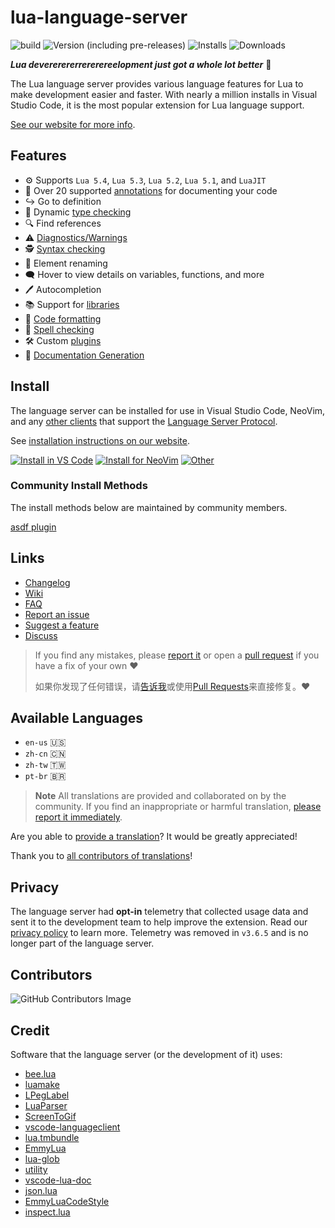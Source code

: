 # lua-language-server

![build](https://img.shields.io/github/actions/workflow/status/LuaLS/lua-language-server/.github%2Fworkflows%2Fbuild.yml)
![Version (including pre-releases)](https://img.shields.io/visual-studio-marketplace/v/sumneko.lua)
![Installs](https://img.shields.io/visual-studio-marketplace/i/sumneko.lua)
![Downloads](https://img.shields.io/visual-studio-marketplace/d/sumneko.lua)


***Lua devererererrererereelopment just got a whole lot better*** 🧠

The Lua language server provides various language features for Lua to make development easier and faster. With nearly a million installs in Visual Studio Code, it is the most popular extension for Lua language support.

[See our website for more info](https://luals.github.io).

## Features

- ⚙️ Supports `Lua 5.4`, `Lua 5.3`, `Lua 5.2`, `Lua 5.1`, and `LuaJIT`
- 📄 Over 20 supported [annotations](https://luals.github.io/wiki/annotations/) for documenting your code
- ↪ Go to definition
- 🦺 Dynamic [type checking](https://luals.github.io/wiki/type-checking/)
- 🔍 Find references
- ⚠️ [Diagnostics/Warnings](https://luals.github.io/wiki/diagnostics/)
- 🕵️ [Syntax checking](https://luals.github.io/wiki/syntax-errors/)
- 📝 Element renaming
- 🗨️ Hover to view details on variables, functions, and more
- 🖊️ Autocompletion
- 📚 Support for [libraries](https://luals.github.io/wiki/settings/#workspacelibrary)
- 💅 [Code formatting](https://luals.github.io/wiki/formatter/)
- 💬 [Spell checking](https://luals.github.io/wiki/diagnostics/#spell-check)
- 🛠️ Custom [plugins](https://luals.github.io/wiki/plugins/)
- 📖 [Documentation Generation](https://luals.github.io/wiki/export-docs/)

## Install
The language server can be installed for use in Visual Studio Code, NeoVim, and any [other clients](https://microsoft.github.io/language-server-protocol/implementors/tools/) that support the [Language Server Protocol](https://microsoft.github.io/language-server-protocol/).

See [installation instructions on our website](https://luals.github.io/#install).

[![Install in VS Code](https://img.shields.io/badge/VS%20Code-Install-blue?style=for-the-badge&logo=visualstudiocode "Install in VS Code")](https://luals.github.io/#vscode-install)
[![Install for NeoVim](https://img.shields.io/badge/NeoVim-Install-blue?style=for-the-badge&logo=neovim "Install for NeoVim")](https://luals.github.io/#neovim-install)
[![Other](https://img.shields.io/badge/Other-Install-blue?style=for-the-badge&logo=windowsterminal "Install for command line")](https://luals.github.io/#other-install)

### Community Install Methods
The install methods below are maintained by community members.

[asdf plugin](https://github.com/bellini666/asdf-lua-language-server)

## Links
- [Changelog](https://github.com/LuaLS/lua-language-server/blob/master/changelog.md)
- [Wiki](https://luals.github.io/wiki)
- [FAQ](https://luals.github.io/wiki/faq)
- [Report an issue][issues]
- [Suggest a feature][issues]
- [Discuss](https://github.com/LuaLS/lua-language-server/discussions)

> If you find any mistakes, please [report it][issues] or open a [pull request][pulls] if you have a fix of your own ❤️
>
> 如果你发现了任何错误，请[告诉我][issues]或使用[Pull Requests][pulls]来直接修复。❤️

[issues]: https://github.com/LuaLS/lua-language-server/issues
[pulls]: https://github.com/LuaLS/lua-language-server/pulls

## Available Languages

- `en-us` 🇺🇸
- `zh-cn` 🇨🇳
- `zh-tw` 🇹🇼
- `pt-br` 🇧🇷


> **Note**
> All translations are provided and collaborated on by the community. If you find an inappropriate or harmful translation, [please report it immediately](https://github.com/LuaLS/lua-language-server/issues).

Are you able to [provide a translation](https://luals.github.io/wiki/translations)? It would be greatly appreciated!

Thank you to [all contributors of translations](https://github.com/LuaLS/lua-language-server/commits/master/locale)!


## Privacy
The language server had **opt-in** telemetry that collected usage data and sent it to the development team to help improve the extension. Read our [privacy policy](https://luals.github.io/privacy#language-server) to learn more. Telemetry was removed in `v3.6.5` and is no longer part of the language server.


## Contributors
![GitHub Contributors Image](https://contrib.rocks/image?repo=sumneko/lua-language-server)

## Credit
Software that the language server (or the development of it) uses:

* [bee.lua](https://github.com/actboy168/bee.lua)
* [luamake](https://github.com/actboy168/luamake)
* [LPegLabel](https://github.com/sqmedeiros/lpeglabel)
* [LuaParser](https://github.com/LuaLS/LuaParser)
* [ScreenToGif](https://github.com/NickeManarin/ScreenToGif)
* [vscode-languageclient](https://github.com/microsoft/vscode-languageserver-node)
* [lua.tmbundle](https://github.com/textmate/lua.tmbundle)
* [EmmyLua](https://emmylua.github.io)
* [lua-glob](https://github.com/LuaLS/lua-glob)
* [utility](https://github.com/LuaLS/utility)
* [vscode-lua-doc](https://github.com/actboy168/vscode-lua-doc)
* [json.lua](https://github.com/actboy168/json.lua)
* [EmmyLuaCodeStyle](https://github.com/CppCXY/EmmyLuaCodeStyle)
* [inspect.lua](https://github.com/kikito/inspect.lua)
